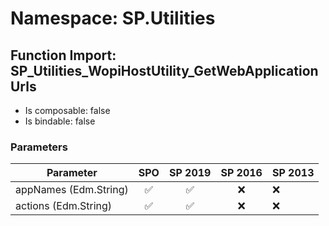 # Namespace: SP.Utilities

## Function Import: SP_Utilities_WopiHostUtility_GetWebApplicationUrls

- Is composable: false
- Is bindable: false

### Parameters

Parameter | SPO | SP 2019 | SP 2016 | SP 2013
----------|:---:|:-------:|:-------:|:-------
appNames (Edm.String) | ✅ | ✅ | ❌ | ❌
actions (Edm.String) | ✅ | ✅ | ❌ | ❌
